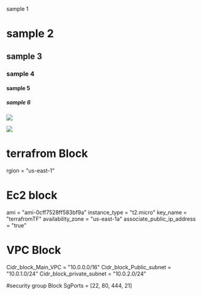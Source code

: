 sample 1
# sample 2
## sample 3
### sample 4
#### sample 5
##### sample 6

![](https://netapp.io/wp-content/uploads/2018/05/ansible.png)

![](https://www.padok.fr/hubfs/Imported_Blog_Media/ansible_code.webp)


# terrafrom Block
rgion = "us-east-1"

# Ec2 block
ami                         = "ami-0cff7528ff583bf9a"
instance_type               = "t2.micro"
key_name                    = "terrafromTF"
availability_zone           = "us-east-1a"
associate_public_ip_address = "true"

# VPC Block
Cidr_block_Main_VPC       = "10.0.0.0/16"
Cidr_block_Public_subnet  = "10.0.1.0/24"
Cidr_block_private_subnet = "10.0.2.0/24"

#security group Block
SgPorts = [22, 80, 444, 21]

